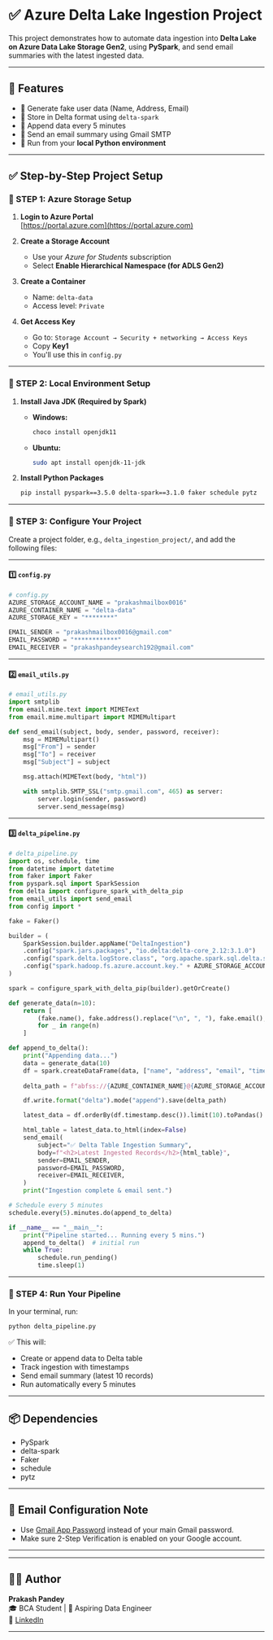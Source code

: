 
# ✅ Azure Delta Lake Ingestion Project

This project demonstrates how to automate data ingestion into **Delta Lake on Azure Data Lake Storage Gen2**, using **PySpark**, and send email summaries with the latest ingested data.

---

## 📌 Features

- 🧾 Generate fake user data (Name, Address, Email)
- 🧠 Store in Delta format using `delta-spark`
- 🔁 Append data every 5 minutes
- 📧 Send an email summary using Gmail SMTP
- 💾 Run from your **local Python environment**

---

## ✅ Step-by-Step Project Setup

### 🔹 STEP 1: Azure Storage Setup

1. **Login to Azure Portal**  
   [https://portal.azure.com](https://portal.azure.com)

2. **Create a Storage Account**
   - Use your *Azure for Students* subscription
   - Select **Enable Hierarchical Namespace (for ADLS Gen2)**

3. **Create a Container**
   - Name: `delta-data`
   - Access level: `Private`

4. **Get Access Key**
   - Go to: `Storage Account → Security + networking → Access Keys`
   - Copy **Key1**  
   - You'll use this in `config.py`

---

### 🔹 STEP 2: Local Environment Setup

1. **Install Java JDK (Required by Spark)**  
   - **Windows:**  
     ```bash
     choco install openjdk11
     ```
   - **Ubuntu:**  
     ```bash
     sudo apt install openjdk-11-jdk
     ```

2. **Install Python Packages**
   ```bash
   pip install pyspark==3.5.0 delta-spark==3.1.0 faker schedule pytz
   ```

---

### 🔹 STEP 3: Configure Your Project

Create a project folder, e.g., `delta_ingestion_project/`, and add the following files:

---

#### 1️⃣ `config.py`

```python
# config.py
AZURE_STORAGE_ACCOUNT_NAME = "prakashmailbox0016"
AZURE_CONTAINER_NAME = "delta-data"
AZURE_STORAGE_KEY = "********"

EMAIL_SENDER = "prakashmailbox0016@gmail.com"
EMAIL_PASSWORD = "************"
EMAIL_RECEIVER = "prakashpandeysearch192@gmail.com"
```

---

#### 2️⃣ `email_utils.py`

```python
# email_utils.py
import smtplib
from email.mime.text import MIMEText
from email.mime.multipart import MIMEMultipart

def send_email(subject, body, sender, password, receiver):
    msg = MIMEMultipart()
    msg["From"] = sender
    msg["To"] = receiver
    msg["Subject"] = subject

    msg.attach(MIMEText(body, "html"))

    with smtplib.SMTP_SSL("smtp.gmail.com", 465) as server:
        server.login(sender, password)
        server.send_message(msg)
```

---

#### 3️⃣ `delta_pipeline.py`

```python
# delta_pipeline.py
import os, schedule, time
from datetime import datetime
from faker import Faker
from pyspark.sql import SparkSession
from delta import configure_spark_with_delta_pip
from email_utils import send_email
from config import *

fake = Faker()

builder = (
    SparkSession.builder.appName("DeltaIngestion")
    .config("spark.jars.packages", "io.delta:delta-core_2.12:3.1.0")
    .config("spark.delta.logStore.class", "org.apache.spark.sql.delta.storage.AzureLogStore")
    .config("spark.hadoop.fs.azure.account.key." + AZURE_STORAGE_ACCOUNT_NAME + ".dfs.core.windows.net", AZURE_STORAGE_KEY)
)

spark = configure_spark_with_delta_pip(builder).getOrCreate()

def generate_data(n=10):
    return [
        (fake.name(), fake.address().replace("\n", ", "), fake.email(), datetime.now())
        for _ in range(n)
    ]

def append_to_delta():
    print("Appending data...")
    data = generate_data(10)
    df = spark.createDataFrame(data, ["name", "address", "email", "timestamp"])
    
    delta_path = f"abfss://{AZURE_CONTAINER_NAME}@{AZURE_STORAGE_ACCOUNT_NAME}.dfs.core.windows.net/user_data"

    df.write.format("delta").mode("append").save(delta_path)

    latest_data = df.orderBy(df.timestamp.desc()).limit(10).toPandas()

    html_table = latest_data.to_html(index=False)
    send_email(
        subject="✅ Delta Table Ingestion Summary",
        body=f"<h2>Latest Ingested Records</h2>{html_table}",
        sender=EMAIL_SENDER,
        password=EMAIL_PASSWORD,
        receiver=EMAIL_RECEIVER,
    )
    print("Ingestion complete & email sent.")

# Schedule every 5 minutes
schedule.every(5).minutes.do(append_to_delta)

if __name__ == "__main__":
    print("Pipeline started... Running every 5 mins.")
    append_to_delta()  # initial run
    while True:
        schedule.run_pending()
        time.sleep(1)
```

---

### 🔹 STEP 4: Run Your Pipeline

In your terminal, run:

```bash
python delta_pipeline.py
```

✅ This will:

- Create or append data to Delta table
- Track ingestion with timestamps
- Send email summary (latest 10 records)
- Run automatically every 5 minutes
---

## 📦 Dependencies

- PySpark
- delta-spark
- Faker
- schedule
- pytz

---


## 📧 Email Configuration Note

- Use [Gmail App Password](https://myaccount.google.com/apppasswords) instead of your main Gmail password.
- Make sure 2-Step Verification is enabled on your Google account.

---
---

## 👨‍💻 Author

**Prakash Pandey**  
🎓 BCA Student | 🚀 Aspiring Data Engineer  
🔗 [LinkedIn](https://www.linkedin.com/in/prakash-pandey-2827522b1/)

---

